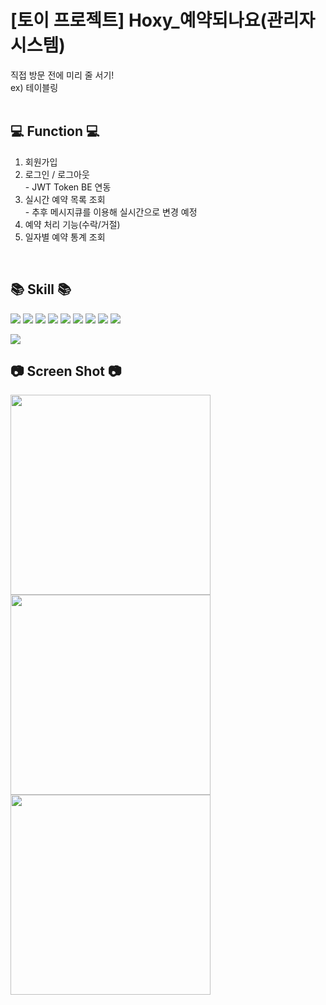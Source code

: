# [토이 프로젝트] Hoxy_예약되나요(관리자 시스템)

직접 방문 전에 미리 줄 서기!<br/>
ex) 테이블링
<br/><br/>
## 💻 Function 💻
1. 회원가입
2. 로그인 / 로그아웃<br/> - JWT Token BE 연동
3. 실시간 예약 목록 조회<br/> - 추후 메시지큐를 이용해 실시간으로 변경 예정
5. 예약 처리 기능(수락/거절)
6. 일자별 예약 통계 조회
<br/>

## 📚 Skill 📚
<img src="https://img.shields.io/badge/React-61DAFB?style=flat&logo=react&logoColor=white"/> <img src="https://img.shields.io/badge/ReactQuery-FF4154?style=flat&logo=reactquery&logoColor=white"/> <img src="https://img.shields.io/badge/ReactRouter-CA4245?style=flat&logo=reactrouter&logoColor=white"/> <img src="https://img.shields.io/badge/ReactHook-EC5990?style=flat&logo=reacthookform&logoColor=white"/> <img src="https://img.shields.io/badge/Typescript-3178C6?style=flat&logo=typescript&logoColor=white"/> <img src="https://img.shields.io/badge/MSW-2AB1AC?style=flat&logo=databricks&logoColor=white"/> <img src="https://img.shields.io/badge/TailwindCSS-06B6D4?style=flat&logo=tailwindcss&logoColor=white"/> <img src="https://img.shields.io/badge/Git-F05032?style=flat&logo=git&logoColor=white"/> <img src="https://img.shields.io/badge/IntelliJIDEA-000000?style=flat&logo=intellijidea&logoColor=white"/>

<img src="https://github-readme-stats.vercel.app/api/top-langs/?username=choimiae&layout=compact">
<br/>

## 📷 Screen Shot 📷
<div>
  <img src="https://github.com/choimiae/hoxy_admin/assets/93104994/15ea1c93-25ca-4260-8ad7-fdc6dae81285" width="320"/>
  <img src="https://github.com/choimiae/hoxy_admin/assets/93104994/59737f79-4a80-4b51-9854-c960bd4579d4" width="320" />
  <img src="https://github.com/choimiae/hoxy_admin/assets/93104994/6d06995a-1dba-431f-a94c-59c86f30ac47" width="320" />
</div>
